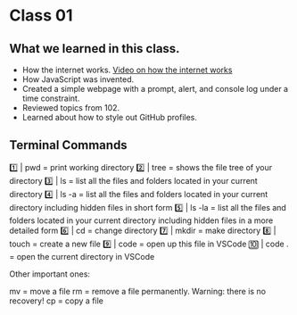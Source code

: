 # Class 01

## What we learned in this class.

  - How the internet works. [Video on how the internet works](https://www.youtube.com/watch?v=x3c1ih2NJEg)
  - How JavaScript was invented. 
  - Created a simple webpage with a prompt, alert, and console log under a time constraint.
  - Reviewed topics from 102. 
  - Learned about how to style out GitHub profiles. 


## Terminal Commands

1️⃣  |  pwd = print working directory
2️⃣  | tree = shows the file tree of your directory
3️⃣  | ls = list all the files and folders located in your current directory
4️⃣  | ls -a = list all the files and folders located in your current directory including hidden files in short form
5️⃣  | ls -la = list all the files and folders located in your current directory including hidden files in a more detailed form
6️⃣  | cd = change directory
7️⃣  | mkdir = make directory
8️⃣  | touch = create a new file
9️⃣  | code <filename> = open up this file in VSCode
🔟  | code . = open the current directory in VSCode

Other important ones:

mv = move a file
rm <filename> = remove a file permanently. Warning: there is no recovery!
cp <source> <destination> = copy a file
